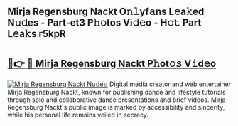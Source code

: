 ## Mirja Regensburg Nackt O𝚗𝚕yf𝚊ns L𝚎a𝚔ed N𝚞𝚍es - Part-et3 P𝚑𝚘tos Vi𝚍𝚎o - H𝚘𝚝 Part L𝚎a𝚔s r5kpR

# <h2><a href="http://kf8d3v.oniu.top/?m=Mirja+Regensburg+Nackt">🔗👉 🔴 Mirja Regensburg Nackt P𝚑ot𝚘𝚜 V𝚒d𝚎o</a></h2>

[![Mirja Regensburg Nackt Nu𝚍e𝚜](https://i.imgur.com/0qMVB7G.gif)](http://kf8d3v.oniu.top/?m=Mirja+Regensburg+Nackt)
Digital media creator and web entertainer Mirja Regensburg Nackt, known for publishing dance and lifestyle tutorials through solo and collaborative dance presentations and brief videos. Mirja Regensburg Nackt's public image is marked by accessibility and sincerity, while his personal life remains veiled in secrecy.  
